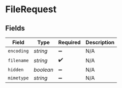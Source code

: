 # FileRequest


## Fields

| Field              | Type               | Required           | Description        |
| ------------------ | ------------------ | ------------------ | ------------------ |
| `encoding`         | *string*           | :heavy_minus_sign: | N/A                |
| `filename`         | *string*           | :heavy_check_mark: | N/A                |
| `hidden`           | *boolean*          | :heavy_minus_sign: | N/A                |
| `mimetype`         | *string*           | :heavy_minus_sign: | N/A                |